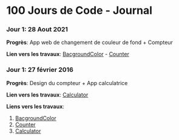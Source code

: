 # 100 Jours de Code - Journal

### Jour 1: 28 Aout 2021

**Progrès**: App web de changement de couleur de fond + Compteur
 

**Lien vers les travaux**: [BacgroundColor](https://antho91300.github.io/100-days-of-code/projects/bg-color-app/bg-color-app.html) - [Counter](https://antho91300.github.io/100-days-of-code/projects/counter-app/counter-app.html) 

### Jour 1: 27 février 2016

**Progrès**: Design du compteur + App calculatrice

**Lien vers les travaux**: [Calculator](https://antho91300.github.io/100-days-of-code/projects/calculator/calculator.html)

**Liens vers les travaux**:
1. [BacgroundColor](https://antho91300.github.io/100-days-of-code/projects/bg-color-app/bg-color-app.html) 
2. [Counter](https://antho91300.github.io/100-days-of-code/projects/counter-app/counter-app.html) 
3. [Calculator](https://antho91300.github.io/100-days-of-code/projects/calculator/calculator.html) 